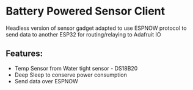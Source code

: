 #  Battery Powered Sensor Client 
Headless version of sensor gadget adapted to use ESPNOW protocol to send data to another ESP32 for routing/relaying to Adafruit IO

## Features:
- Temp Sensor from Water tight sensor - DS18B20
- Deep Sleep to conserve power consumption
- Send data over ESPNOW
